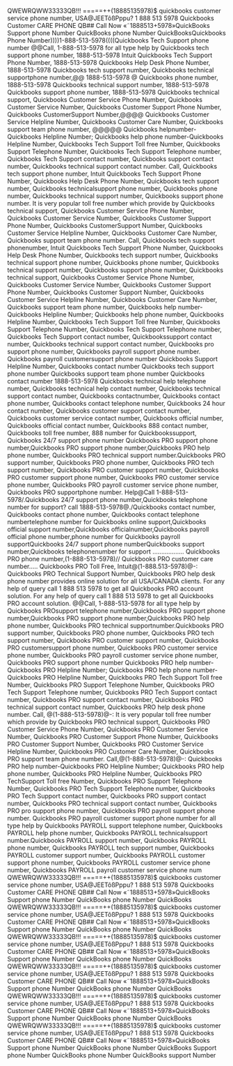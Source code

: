 QWEWRQWW33333QB!!! =====+$+( 1 888 513 5978 )$$ quickbooks customer service phone number, USA@JEETôßPppu? 1 888 513 5978 Quickbooks Customer CARE PHONE QB## Call Now «˜1888513+5978»QuickBooks Support phone Number QuickBooks phone Number QuickBooksQuickbooks Phone Number))))1-888-513-5978((((Quickbooks Tech Support phone number @@Call, 1-888-513-5978 for all type help by Quickbooks tech support phone number, 1888-513-5978 Intuit Quickbooks Tech Support Phone Number, 1888-513-5978 Quickbooks Help Desk Phone Number, 1888-513-5978 Quickbooks tech support number, Quickbooks technical supportphone number,@@ 1888-513-5978 @ Quickbooks phone number, 1888-513-5978 Quickbooks technical support number, 1888-513-5978 Quickbooks support phone number, 1888-513-5978 Quickbooks technical support, Quickbooks Customer Service Phone Number, Quickbooks Customer Service Number, Quickbooks Customer Support Phone Number, Quickbooks CustomerSupport Number,@@@@ Quickbooks Customer Service Helpline Number, Quickbooks Customer Care Number, Quickbooks support team phone number, @@@@@ Quickbooks helpnumber-Quickbooks Helpline Number; Quickbooks help phone number-Quickbooks Helpline Number, Quickbooks Tech Support Toll free Number, Quickbooks Support Telephone Number, Quickbooks Tech Support Telephone number, Quickbooks Tech Support contact number, Quickbooks support contact number, Quickbooks technical support contact number. Call, Quickbooks tech support phone number, Intuit Quickbooks Tech Support Phone Number, Quickbooks Help Desk Phone Number, Quickbooks tech support number, Quickbooks technicalsupport phone number, Quickbooks phone number, Quickbooks technical support number, Quickbooks support phone number. It is very popular toll free number which provide by Quickbooks technical support, Quickbooks Customer Service Phone Number, Quickbooks Customer Service Number, Quickbooks Customer Support Phone Number, Quickbooks CustomerSupport Number, Quickbooks Customer Service Helpline Number, Quickbooks Customer Care Number, Quickbooks support team phone number. Call, Quickbooks tech support phonenumber, Intuit Quickbooks Tech Support Phone Number, Quickbooks Help Desk Phone Number, Quickbooks tech support number, Quickbooks technical support phone number, Quickbooks phone number, Quickbooks technical support number, Quickbooks support phone number, Quickbooks technical support, Quickbooks Customer Service Phone Number, Quickbooks Customer Service Number, Quickbooks Customer Support Phone Number, Quickbooks Customer Support Number, Quickbooks Customer Service Helpline Number, Quickbooks Customer Care Number, Quickbooks support team phone number, Quickbooks help number-Quickbooks Helpline Number; Quickbooks help phone number, Quickbooks Helpline Number, Quickbooks Tech Support Toll free Number, Quickbooks Support Telephone Number, Quickbooks Tech Support Telephone number, Quickbooks Tech Support contact number, Quickbookssupport contact number, Quickbooks technical support contact number, Quickbooks pro support phone number, Quickbooks payroll support phone number. Quickbooks payroll customersupport phone number Quickbooks Support Helpline Number, Quickbooks contact number Quickbooks tech support phone number Quickbooks support team phone number Quickbooks contact number 1888-513-5978 Quickbooks technical help telephone number, Quickbooks technical help contact number, Quickbooks technical support contact number, Quickbooks contactnumber, Quickbooks contact phone number, Quickbooks contact telephone number, Quickbooks 24 hour contact number, Quickbooks customer support contact number, Quickbooks customer service contact number, Quickbooks official number, Quickbooks official contact number, Quickbooks 888 contact number, Quickbooks toll free number, 888 number for Quickbookssupport, Quickbooks 24/7 support phone number Quickbooks PRO support phone number,Quickbooks PRO support phone number,Quickbooks PRO help phone number, Quickbooks PRO technical support number.Quickbooks PRO support number, Quickbooks PRO phone number, Quickbooks PRO tech support number, Quickbooks PRO customer support number, Quickbooks PRO customer support phone number, Quickbooks PRO customer service phone number, Quickbooks PRO payroll customer service phone number, Quickbooks PRO supportphone number. Help@Call 1-888-513-5978/.Quickbooks 24/7 support phone number,Quickbooks telephone number for support? call 1888-513-5978@./Quickbooks contact number, Quickbooks contact phone number, Quickbooks contact telephone numbertelephone number for Quickbooks online support,Quickbooks official support number,Quickbooks officialnumber,Quickbooks payroll official phone number,phone number for Quickbooks payroll supportQuickbooks 24/7 support phone numberQuickbooks support number,Quickbooks telephonenumber for support .................. Quickbooks PRO phone number,(1-888-513-5978)// Quickbooks PRO customer care number..... Quickbooks PRO Toll Free, Intuit@(1-888.513-5978)@-: Quickbooks PRO Technical Support Number, Quickbooks PRO help desk phone number provides online solution for all USA/CANADA clients. For any help of query call 1 888 513 5978 to get all Quickbooks PRO account solution. For any help of query call 1 888 513 5978 to get all Quickbooks PRO account solution. @@Call, 1-888-513-5978 for all type help by Quickbooks PROsupport telephone number,Quickbooks PRO support phone number,Quickbooks PRO support phone number,Quickbooks PRO help phone number, Quickbooks PRO technical supportnumber.Quickbooks PRO support number, Quickbooks PRO phone number, Quickbooks PRO tech support number, Quickbooks PRO customer support number, Quickbooks PRO customersupport phone number, Quickbooks PRO customer service phone number, Quickbooks PRO payroll customer service phone number, Quickbooks PRO support phone number Quickbooks PRO help number-Quickbooks PRO Helpline Number; Quickbooks PRO help phone number-Quickbooks PRO Helpline Number, Quickbooks PRO Tech Support Toll free Number, Quickbooks PRO Support Telephone Number, Quickbooks PRO Tech Support Telephone number, Quickbooks PRO Tech Support contact number, Quickbooks PRO support contact number, Quickbooks PRO technical support contact number, Quickbooks PRO help desk phone number. Call, @(1-888-513-5978)@-: It is very popular toll free number which provide by Quickbooks PRO technical support, Quickbooks PRO Customer Service Phone Number, Quickbooks PRO Customer Service Number, Quickbooks PRO Customer Support Phone Number, Quickbooks PRO Customer Support Number, Quickbooks PRO Customer Service Helpline Number, Quickbooks PRO Customer Care Number, Quickbooks PRO support team phone number. Call,@(1-888-513-5978)@-: Quickbooks PRO help number-Quickbooks PRO Helpline Number; Quickbooks PRO help phone number, Quickbooks PRO Helpline Number, Quickbooks PRO TechSupport Toll free Number, Quickbooks PRO Support Telephone Number, Quickbooks PRO Tech Support Telephone number, Quickbooks PRO Tech Support contact number, Quickbooks PRO support contact number, Quickbooks PRO technical support contact number, Quickbooks PRO pro support phone number, Quickbooks PRO payroll support phone number. Quickbooks PRO payroll customer support phone number for all type help by Quickbooks PAYROLL support telephone number, Quickbooks PAYROLL help phone number, Quickbooks PAYROLL technicalsupport number.Quickbooks PAYROLL support number, Quickbooks PAYROLL phone number, Quickbooks PAYROLL tech support number, Quickbooks PAYROLL customer support number, Quickbooks PAYROLL customer support phone number, Quickbooks PAYROLL customer service phone number, Quickbooks PAYROLL payroll customer service phone num
QWEWRQWW33333QB!!! =====+$+( 1 888 513 5978 )$$ quickbooks customer service phone number, USA@JEETôßPppu? 1 888 513 5978 Quickbooks Customer CARE PHONE QB## Call Now «˜1888513+5978»QuickBooks Support phone Number QuickBooks phone Number QuickBooks
QWEWRQWW33333QB!!! =====+$+( 1 888 513 5978 )$$ quickbooks customer service phone number, USA@JEETôßPppu? 1 888 513 5978 Quickbooks Customer CARE PHONE QB## Call Now «˜1888513+5978»QuickBooks Support phone Number QuickBooks phone Number QuickBooks
QWEWRQWW33333QB!!! =====+$+( 1 888 513 5978 )$$ quickbooks customer service phone number, USA@JEETôßPppu? 1 888 513 5978 Quickbooks Customer CARE PHONE QB## Call Now «˜1888513+5978»QuickBooks Support phone Number QuickBooks phone Number QuickBooks
QWEWRQWW33333QB!!! =====+$+( 1 888 513 5978 )$$ quickbooks customer service phone number, USA@JEETôßPppu? 1 888 513 5978 Quickbooks Customer CARE PHONE QB## Call Now «˜1888513+5978»QuickBooks Support phone Number QuickBooks phone Number QuickBooks
QWEWRQWW33333QB!!! =====+$+( 1 888 513 5978 )$$ quickbooks customer service phone number, USA@JEETôßPppu? 1 888 513 5978 Quickbooks Customer CARE PHONE QB## Call Now «˜1888513+5978»QuickBooks Support phone Number QuickBooks phone Number QuickBooks
QWEWRQWW33333QB!!! =====+$+( 1 888 513 5978 )$$ quickbooks customer service phone number, USA@JEETôßPppu? 1 888 513 5978 Quickbooks Customer CARE PHONE QB## Call Now «˜1888513+5978»QuickBooks Support phone Number QuickBooks phone Number QuickBooks
Support phone Number QuickBooks phone Number QuickBooks support Number
